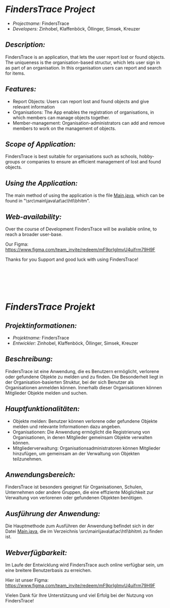 # *FindersTrace Project*

- *Projectname:* FindersTrace
- *Developers:* Zinhobel, Klaffenböck, Öllinger, Simsek, Kreuzer

## *Description:*

FindersTrace is an application, that lets the user report lost or found objects. The uniqueness is the organisation-based structur, which lets user sign in as part of an organisation. In this organisation users can report and search for items.

## *Features:*

- Report Objects: Users can report lost and found objects and give relevant information
- Organisations: The App enables the registration of organisations, in which members can manage objects together.
- Member-management: Organisation-administrators can add and remove members to work on the management of objects.

## *Scope of Application:*

FindersTrace is best suitable for organisations such as schools, hobby-groups or companies to ensure an efficient management of lost and found objects.

## *Using the Application:*

The main method of using the application is the file [Main.java](src/main/java/at/ac/htl/bhitm/Main.java), which can be found in "\src\main\java\at\ac\htl\bhitm\".

## *Web-availability:*

Over the course of Development FindersTrace will be available online, to reach a broader user-base.

Our Figma: https://www.figma.com/team_invite/redeem/mF9prIgImvU4uifrm79H9F

Thanks for you Support and good luck with using FindersTrace!
 <br> <br>
 <br> <br> 
 <br> <br>

# *FindersTrace Projekt*

## *Projektinformationen:*

- *Projektname:* FindersTrace
- *Entwickler:* Zinhobel, Klaffenböck, Öllinger, Simsek, Kreuzer

## *Beschreibung:*

FindersTrace ist eine Anwendung, die es Benutzern ermöglicht, verlorene oder gefundene Objekte zu melden und zu finden. Die Besonderheit liegt in der Organisation-basierten Struktur, bei der sich Benutzer als Organisationen anmelden können. Innerhalb dieser Organisationen können Mitglieder Objekte melden und suchen.

## *Hauptfunktionalitäten:*

- Objekte melden: Benutzer können verlorene oder gefundene Objekte melden und relevante Informationen dazu angeben.
- Organisationen: Die Anwendung ermöglicht die Registrierung von Organisationen, in denen Mitglieder gemeinsam Objekte verwalten können.
- Mitgliederverwaltung: Organisationsadministratoren können Mitglieder hinzufügen, um gemeinsam an der Verwaltung von Objekten teilzunehmen.

## *Anwendungsbereich:*

FindersTrace ist besonders geeignet für Organisationen, Schulen, Unternehmen oder andere Gruppen, die eine effiziente Möglichkeit zur Verwaltung von verlorenen oder gefundenen Objekten benötigen.

## *Ausführung der Anwendung:*

Die Hauptmethode zum Ausführen der Anwendung befindet sich in der Datei [Main.java](src/main/java/at/ac/htl/bhitm/Main.java), die im Verzeichnis \src\main\java\at\ac\htl\bhitm\ zu finden ist.

## *Webverfügbarkeit:*

Im Laufe der Entwicklung wird FindersTrace auch online verfügbar sein, um eine breitere Benutzerbasis zu erreichen.

Hier ist unser Figma: https://www.figma.com/team_invite/redeem/mF9prIgImvU4uifrm79H9F

Vielen Dank für Ihre Unterstützung und viel Erfolg bei der Nutzung von FindersTrace!
